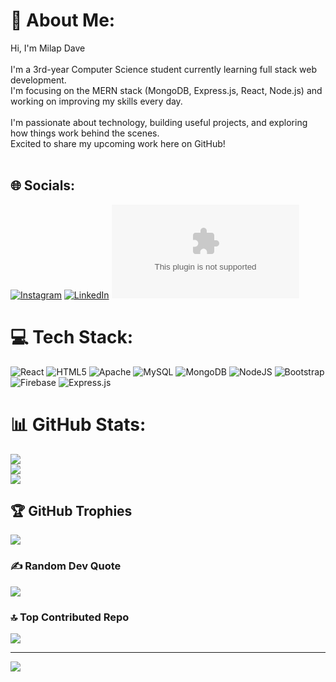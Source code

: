 # 💫 About Me:
Hi, I'm Milap Dave <br><br>I'm a 3rd-year Computer Science student currently learning full stack web development.  <br>I'm focusing on the MERN stack (MongoDB, Express.js, React, Node.js) and working on improving my skills every day.<br><br>I'm passionate about technology, building useful projects, and exploring how things work behind the scenes.  <br>Excited to share my upcoming work here on GitHub!<br><br>


## 🌐 Socials:
[![Instagram](https://img.shields.io/badge/Instagram-%23E4405F.svg?logo=Instagram&logoColor=white)](https://instagram.com/mil_apdave) [![LinkedIn](https://img.shields.io/badge/LinkedIn-%230077B5.svg?logo=linkedin&logoColor=white)](https://linkedin.com/in/milap-dave-0a1422270) [![email](https://img.shields.io/badge/Email-milapdave6355@gmail.com?logo=gmail&logoColor=white)](mailto:milapdave6355@gmail.com) 

# 💻 Tech Stack:
![React](https://img.shields.io/badge/react-%2320232a.svg?style=for-the-badge&logo=react&logoColor=%2361DAFB) ![HTML5](https://img.shields.io/badge/html5-%23E34F26.svg?style=for-the-badge&logo=html5&logoColor=white) ![Apache](https://img.shields.io/badge/apache-%23D42029.svg?style=for-the-badge&logo=apache&logoColor=white) ![MySQL](https://img.shields.io/badge/mysql-4479A1.svg?style=for-the-badge&logo=mysql&logoColor=white) ![MongoDB](https://img.shields.io/badge/MongoDB-%234ea94b.svg?style=for-the-badge&logo=mongodb&logoColor=white) ![NodeJS](https://img.shields.io/badge/node.js-6DA55F?style=for-the-badge&logo=node.js&logoColor=white) ![Bootstrap](https://img.shields.io/badge/bootstrap-%238511FA.svg?style=for-the-badge&logo=bootstrap&logoColor=white) ![Firebase](https://img.shields.io/badge/firebase-a08021?style=for-the-badge&logo=firebase&logoColor=ffcd34) ![Express.js](https://img.shields.io/badge/express.js-%23404d59.svg?style=for-the-badge&logo=express&logoColor=%2361DAFB)
# 📊 GitHub Stats:
![](https://github-readme-stats.vercel.app/api?username=milapdave111&theme=shadow_green&hide_border=false&include_all_commits=true&count_private=true)<br/>
![](https://nirzak-streak-stats.vercel.app/?user=milapdave111&theme=shadow_green&hide_border=false)<br/>
![](https://github-readme-stats.vercel.app/api/top-langs/?username=milapdave111&theme=shadow_green&hide_border=false&include_all_commits=true&count_private=true&layout=compact)

## 🏆 GitHub Trophies
![](https://github-profile-trophy.vercel.app/?username=milapdave111&theme=radical&no-frame=false&no-bg=false&margin-w=4)

### ✍️ Random Dev Quote
![](https://quotes-github-readme.vercel.app/api?type=horizontal&theme=gruvbox)

### 🔝 Top Contributed Repo
![](https://github-contributor-stats.vercel.app/api?username=milapdave111&limit=5&theme=dark&combine_all_yearly_contributions=true)

---
[![](https://visitcount.itsvg.in/api?id=milapdave111&icon=6&color=3)](https://visitcount.itsvg.in)

<!-- Proudly created with GPRM ( https://gprm.itsvg.in ) -->
